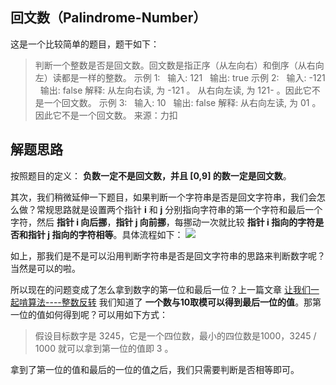 ## 回文数（Palindrome-Number）
这是一个比较简单的题目，题干如下：
> 判断一个整数是否是回文数。回文数是指正序（从左向右）和倒序（从右向左）读都是一样的整数。
示例 1:
&nbsp;&nbsp;输入: 121
&nbsp;&nbsp;输出: true
示例 2:
&nbsp;&nbsp;输入: -121
&nbsp;&nbsp;输出: false
解释: 从左向右读, 为 -121 。 从右向左读, 为 121- 。因此它不是一个回文数。
示例 3:
&nbsp;&nbsp;输入: 10
&nbsp;&nbsp;输出: false
解释: 从右向左读, 为 01 。因此它不是一个回文数。
来源：力扣

## 解题思路
按照题目的定义： **负数一定不是回文数，并且 [0,9] 的数一定是回文数**。

其次，我们稍微延伸一下题目，如果判断一个字符串是否是回文字符串，我们会怎么做？常规思路就是设置两个指针 **i** 和 **j** 分别指向字符串的第一个字符和最后一个字符，然后 **指针 i 向后挪**，**指针 j 向前挪**，每挪动一次就比较 **指针 i 指向的字符是否和指针 j 指向的字符相等**。具体流程如下：
![](https://cdn.learnku.com/uploads/images/202004/12/21280/BWOAjp3Wxd.jpg!large)

如上，那我们是不是可以沿用判断字符串是否是回文字符串的思路来判断数字呢？当然是可以的啦。

所以现在的问题变成了怎么拿到数字的第一位和最后一位？上一篇文章 [让我们一起啃算法----整数反转](https://learnku.com/articles/43092 "让我们一起啃算法----整数反转") 我们知道了 **一个数与10取模可以得到最后一位的值**。那第一位的值如何得到呢？可以用如下方式：
> 假设目标数字是 3245，它是一个四位数，最小的四位数是1000，3245 / 1000 就可以拿到第一位的值即 3 。

拿到了第一位的值和最后的一位的值之后，我们只需要判断是否相等即可。